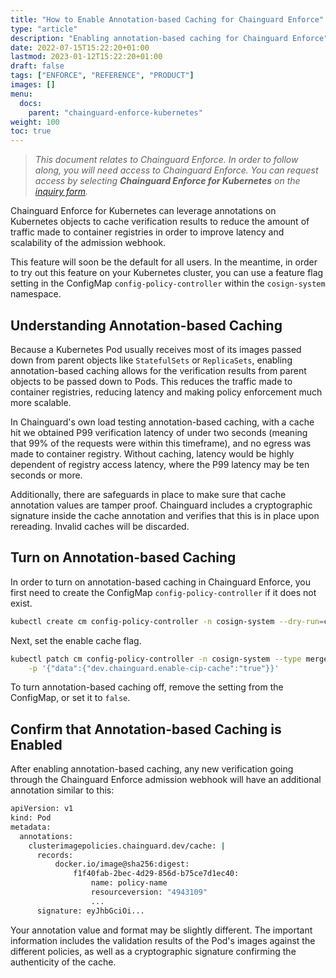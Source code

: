 ```yaml
---
title: "How to Enable Annotation-based Caching for Chainguard Enforce"
type: "article"
description: "Enabling annotation-based caching for Chainguard Enforce"
date: 2022-07-15T15:22:20+01:00
lastmod: 2023-01-12T15:22:20+01:00
draft: false
tags: ["ENFORCE", "REFERENCE", "PRODUCT"]
images: []
menu:
  docs:
    parent: "chainguard-enforce-kubernetes"
weight: 100
toc: true
---
```


> _This document relates to Chainguard Enforce. In order to follow along, you will need access to Chainguard Enforce. You can request access by selecting **Chainguard Enforce for Kubernetes** on the [inquiry form](https://www.chainguard.dev/get-demo?utm_source=docs)._

Chainguard Enforce for Kubernetes can leverage annotations on Kubernetes objects to cache verification results to reduce the amount of traffic made to container registries in order to improve latency and scalability of the admission webhook.

This feature will soon be the default for all users. In the meantime, in order to try out this feature on your Kubernetes cluster, you can use a feature flag setting in the ConfigMap `config-policy-controller` within the `cosign-system` namespace.

## Understanding Annotation-based Caching

Because a Kubernetes Pod usually receives most of its images passed down from parent objects like `StatefulSets` or `ReplicaSets`, enabling annotation-based caching allows for the verification results from parent objects to be passed down to Pods. This reduces the traffic made to container registries, reducing latency and making policy enforcement much more scalable.

In Chainguard's own load testing annotation-based caching, with a cache hit we obtained P99 verification latency of under two seconds (meaning that 99% of the requests were within this timeframe), and no egress was made to container registry. Without caching, latency would be highly dependent of registry access latency, where the P99 latency may be ten seconds or more. 

Additionally, there are safeguards in place to make sure that cache annotation values are tamper proof. Chainguard includes a cryptographic signature inside the cache annotation and verifies that this is in place upon rereading. Invalid caches will be discarded.

## Turn on Annotation-based Caching

In order to turn on annotation-based caching in Chainguard Enforce, you first need to create the ConfigMap `config-policy-controller` if it does not exist.

```sh
kubectl create cm config-policy-controller -n cosign-system --dry-run=client -o yaml | kubectl apply -f -
```

Next, set the enable cache flag.


```sh
kubectl patch cm config-policy-controller -n cosign-system --type merge \
    -p '{"data":{"dev.chainguard.enable-cip-cache":"true"}}'
```

To turn annotation-based caching off, remove the setting from the ConfigMap, or set it to `false`.

## Confirm that Annotation-based Caching is Enabled

After enabling annotation-based caching, any new verification going through the Chainguard Enforce admission webhook will have an additional annotation similar to this:

```sh
apiVersion: v1
kind: Pod
metadata:
  annotations:
    clusterimagepolicies.chainguard.dev/cache: |
      records:
          docker.io/image@sha256:digest:
              f1f40fab-2bec-4d29-856d-b75ce7d1ec40:
                  name: policy-name
                  resourceversion: "4943109"
                  ...
      signature: eyJhbGciOi...
```

Your annotation value and format may be slightly different. The important information includes the validation results of the Pod's images against the different policies, as well as a cryptographic signature confirming the authenticity of the cache.
